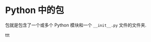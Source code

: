 <!SLIDE center subsection>
# Python 中的包

包就是包含了一个或多个 Python 模块和一个 `__init__.py` 文件的文件夹.

<!SLIDE bullets incremental>
ttt